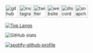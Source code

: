 [<img src='https://cdn.jsdelivr.net/npm/simple-icons@3.0.1/icons/github.svg' alt='github' height='40'>](https://github.com/joylool)  [<img src='https://cdn.jsdelivr.net/npm/simple-icons@3.0.1/icons/instagram.svg' alt='instagram' height='40'>](https://www.instagram.com/joylolxyz/)  [<img src='https://cdn.jsdelivr.net/npm/simple-icons@3.0.1/icons/twitter.svg' alt='twitter' height='40'>](https://twitter.com/joylolxyz)  [<img src='https://cdn.jsdelivr.net/npm/simple-icons@3.0.1/icons/icloud.svg' alt='website' height='40'>](www.joylol.xyz)  [<img src='https://cdn.jsdelivr.net/npm/simple-icons@3.0.1/icons/discord.svg' alt='discord' height='40'>](https://discords.com/bio/p/joylool)  [<img src='https://cdn.jsdelivr.net/npm/simple-icons@3.0.1/icons/snapchat.svg' alt='snapchat' height='40'>](https://snapchat.com/add/joyclenuwu)  

[![Top Langs](https://github-readme-stats.vercel.app/api/top-langs/?username=joylool)](https://github.com/anuraghazra/github-readme-stats)

![GitHub stats](https://github-readme-stats.vercel.app/api?username=joylool&show_icons=true)  



[![spotify-github-profile](https://spotify-github-profile.vercel.app/api/view?uid=21iaphpwcb2zcl7goxny3iq5i&cover_image=true&theme=novatorem)](https://github.com/kittinan/spotify-github-profile)
